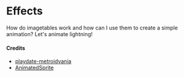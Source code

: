 # Effects

How do imagetables work and how can I use them to create a simple animation? Let's animate lightning!

#### Credits

- [playdate-metroidvania](https://github.com/colingourlay/playdate-metroidvania)
- [AnimatedSprite](https://github.com/Whitebrim/AnimatedSprite)
